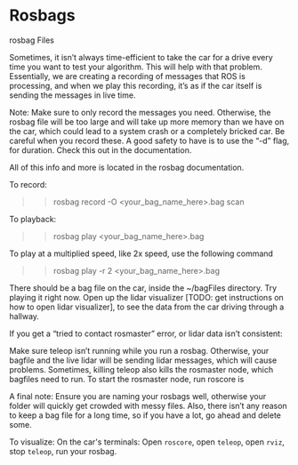 # Rosbags

rosbag Files

Sometimes, it isn’t always time-efficient to take the car for a drive every time you want to test your algorithm. This will help with that problem. Essentially, we are creating a recording of messages that ROS is processing, and when we play this recording, it’s as if the car itself is sending the messages in live time.

Note: Make sure to only record the messages you need. Otherwise, the rosbag file will be too large and will take up more memory than we have on the car, which could lead to a system crash or a completely bricked car. Be careful when you record these. A good safety to have is to use the “-d” flag, for duration. Check this out in the documentation.

All of this info and more is located in the rosbag documentation.

To record:

>> rosbag record -O <your_bag_name_here>.bag scan

To playback:

>> rosbag play <your_bag_name_here>.bag

To play at a multiplied speed, like 2x speed, use the following command

>> rosbag play -r 2 <your_bag_name_here>.bag

There should be a bag file on the car, inside the ~/bagFiles directory. Try playing it right now. Open up the lidar visualizer [TODO: get instructions on how to open lidar visualizer], to see the data from the car driving through a hallway.

If you get a “tried to contact rosmaster” error, or lidar data isn’t consistent:

Make sure teleop isn’t running while you run a rosbag. Otherwise, your bagfile and the live lidar will be sending lidar messages, which will cause problems. Sometimes, killing teleop also kills the rosmaster node, which bagfiles need to run. To start the rosmaster node, run roscore is 


A final note:
Ensure you are naming your rosbags well, otherwise your folder will quickly get crowded with messy files. Also, there isn’t any reason to keep a bag file for a long time, so if you have a lot, go ahead and delete some. 


To visualize:
On the car's terminals:
Open `roscore`, open `teleop`, open `rviz`, stop `teleop`, run your rosbag.
